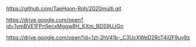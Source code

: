 https://github.com/TaeHoon-Roh/2020multi.git

https://drive.google.com/open?id=1ymBVE1FPn5ecxMggw8H_KXm_BDS9UJGn

https://drive.google.com/open?id=1zt-2hV41b-_C3UcXWeD2RcT4iGF9uy9z
